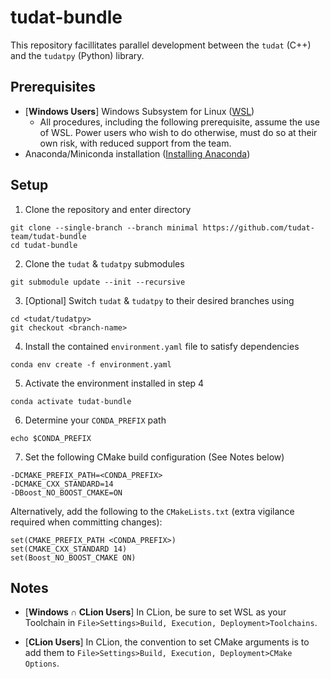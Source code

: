 # tudat-bundle

This repository facillitates parallel development between the `tudat` (C++) and the
`tudatpy` (Python) library.

## Prerequisites

- [**Windows Users**] Windows Subsystem for Linux ([WSL](https://docs.microsoft.com/en-us/windows/wsl/install-win10))
  - All procedures, including the following prerequisite, assume the use of WSL. Power users who wish to do otherwise,
    must do so at their own risk, with reduced support from the team.
- Anaconda/Miniconda installation ([Installing Anaconda](https://tudat-space.readthedocs.io/en/latest/_src_first_steps/tudat_py.html#installing-anaconda))

## Setup

1. Clone the repository and enter directory

````
git clone --single-branch --branch minimal https://github.com/tudat-team/tudat-bundle
cd tudat-bundle
````

2. Clone the `tudat` & `tudatpy` submodules

````
git submodule update --init --recursive
````

3. [Optional] Switch `tudat` & `tudatpy` to their desired branches using

````
cd <tudat/tudatpy>
git checkout <branch-name>
````

4. Install the contained `environment.yaml` file to satisfy dependencies

````
conda env create -f environment.yaml
````

5. Activate the environment installed in step 4

````
conda activate tudat-bundle
````

6. Determine your `CONDA_PREFIX` path

````
echo $CONDA_PREFIX
````

7. Set the following CMake build configuration (See Notes below)

````
-DCMAKE_PREFIX_PATH=<CONDA_PREFIX>
-DCMAKE_CXX_STANDARD=14
-DBoost_NO_BOOST_CMAKE=ON
````

Alternatively, add the following to the `CMakeLists.txt` (extra vigilance required when committing changes):

````
set(CMAKE_PREFIX_PATH <CONDA_PREFIX>)
set(CMAKE_CXX_STANDARD 14)
set(Boost_NO_BOOST_CMAKE ON)
````

## Notes
- [**Windows ∩ CLion Users**] In CLion, be sure to set WSL as your Toolchain
  in `File>Settings>Build, Execution, Deployment>Toolchains`.

- [**CLion Users**] In CLion, the convention to set CMake arguments
  is to add them to `File>Settings>Build, Execution, Deployment>CMake Options`.

